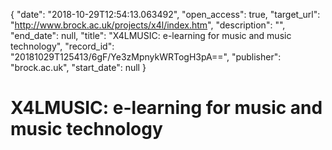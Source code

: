 {
  "date": "2018-10-29T12:54:13.063492", 
  "open_access": true, 
  "target_url": "http://www.brock.ac.uk/projects/x4l/index.htm", 
  "description": "", 
  "end_date": null, 
  "title": "X4LMUSIC: e-learning for music and music technology", 
  "record_id": "20181029T125413/6gF/Ye3zMpnykWRTogH3pA==", 
  "publisher": "brock.ac.uk", 
  "start_date": null
}

# X4LMUSIC: e-learning for music and music technology

